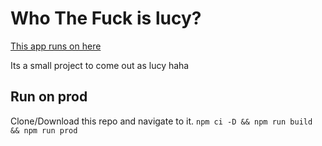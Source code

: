 # Who The Fuck is lucy?

[This app runs on here](https://who-the-fuck-is-lucy.list)

Its a small project to come out as lucy haha

## Run on prod

Clone/Download this repo and navigate to it. `npm ci -D && npm run build && npm run prod`
